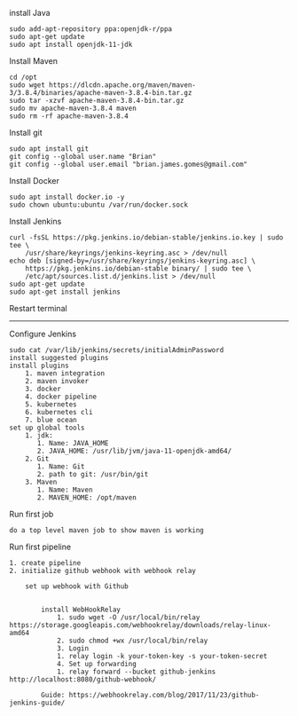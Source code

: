install Java

    sudo add-apt-repository ppa:openjdk-r/ppa
    sudo apt-get update
    sudo apt install openjdk-11-jdk
    
Install Maven

    cd /opt
    sudo wget https://dlcdn.apache.org/maven/maven-3/3.8.4/binaries/apache-maven-3.8.4-bin.tar.gz
    sudo tar -xzvf apache-maven-3.8.4-bin.tar.gz
    sudo mv apache-maven-3.8.4 maven
    sudo rm -rf apache-maven-3.8.4

Install git

    sudo apt install git
    git config --global user.name "Brian"
    git config --global user.email "brian.james.gomes@gmail.com"

Install Docker

    sudo apt install docker.io -y
    sudo chown ubuntu:ubuntu /var/run/docker.sock

Install Jenkins

    curl -fsSL https://pkg.jenkins.io/debian-stable/jenkins.io.key | sudo tee \
        /usr/share/keyrings/jenkins-keyring.asc > /dev/null
    echo deb [signed-by=/usr/share/keyrings/jenkins-keyring.asc] \
        https://pkg.jenkins.io/debian-stable binary/ | sudo tee \
        /etc/apt/sources.list.d/jenkins.list > /dev/null
    sudo apt-get update
    sudo apt-get install jenkins

Restart terminal
___


Configure Jenkins

    sudo cat /var/lib/jenkins/secrets/initialAdminPassword
    install suggested plugins
    install plugins
        1. maven integration
        2. maven invoker
        3. docker
        4. docker pipeline
        5. kubernetes
        6. kubernetes cli
        7. blue ocean
    set up global tools
        1. jdk: 
           1. Name: JAVA_HOME
           2. JAVA_HOME: /usr/lib/jvm/java-11-openjdk-amd64/
        2. Git
           1. Name: Git
           2. path to git: /usr/bin/git
        3. Maven
           1. Name: Maven
           2. MAVEN_HOME: /opt/maven

Run first job

    do a top level maven job to show maven is working

Run first pipeline

    1. create pipeline
    2. initialize github webhook with webhook relay

        set up webhook with Github


            install WebHookRelay
                1. sudo wget -O /usr/local/bin/relay https://storage.googleapis.com/webhookrelay/downloads/relay-linux-amd64
                2. sudo chmod +wx /usr/local/bin/relay
                3. Login
                1. relay login -k your-token-key -s your-token-secret
                4. Set up forwarding
                1. relay forward --bucket github-jenkins http://localhost:8080/github-webhook/

            Guide: https://webhookrelay.com/blog/2017/11/23/github-jenkins-guide/


